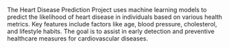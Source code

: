 The Heart Disease Prediction Project uses machine learning models to predict the likelihood of heart disease in individuals based on various health metrics. Key features include factors like age, blood pressure, cholesterol, and lifestyle habits. The goal is to assist in early detection and preventive healthcare measures for cardiovascular diseases.
